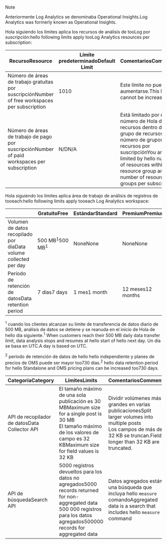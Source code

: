 
>[!NOTE]
><span data-ttu-id="cb46c-101">Anteriormente Log Analytics se denominaba Operational Insights.</span><span class="sxs-lookup"><span data-stu-id="cb46c-101">Log Analytics was formerly known as Operational Insights.</span></span>
>
>

<span data-ttu-id="cb46c-102">Hola siguiendo los límites aplica los recursos de análisis de tooLog por suscripción:</span><span class="sxs-lookup"><span data-stu-id="cb46c-102">hello following limits apply tooLog Analytics resources per subscription:</span></span>

| <span data-ttu-id="cb46c-103">Recurso</span><span class="sxs-lookup"><span data-stu-id="cb46c-103">Resource</span></span> | <span data-ttu-id="cb46c-104">Límite predeterminado</span><span class="sxs-lookup"><span data-stu-id="cb46c-104">Default Limit</span></span> | <span data-ttu-id="cb46c-105">Comentarios</span><span class="sxs-lookup"><span data-stu-id="cb46c-105">Comments</span></span>
| --- | --- | --- |
| <span data-ttu-id="cb46c-106">Número de áreas de trabajo gratuitas por suscripción</span><span class="sxs-lookup"><span data-stu-id="cb46c-106">Number of free workspaces per subscription</span></span> | <span data-ttu-id="cb46c-107">10</span><span class="sxs-lookup"><span data-stu-id="cb46c-107">10</span></span> | <span data-ttu-id="cb46c-108">Este límite no puede aumentarse.</span><span class="sxs-lookup"><span data-stu-id="cb46c-108">This limit cannot be increased.</span></span> |
| <span data-ttu-id="cb46c-109">Número de áreas de trabajo de pago por suscripción</span><span class="sxs-lookup"><span data-stu-id="cb46c-109">Number of paid workspaces per subscription</span></span> | <span data-ttu-id="cb46c-110">N/D</span><span class="sxs-lookup"><span data-stu-id="cb46c-110">N/A</span></span> | <span data-ttu-id="cb46c-111">Está limitado por el número de Hola de recursos dentro de un grupo de recursos y el número de grupos de recursos por suscripción</span><span class="sxs-lookup"><span data-stu-id="cb46c-111">You are limited by hello number of resources within a resource group and number of resource groups per subscription</span></span> | 


<span data-ttu-id="cb46c-112">Hola siguiendo los límites aplica área de trabajo de análisis de registros de tooeach:</span><span class="sxs-lookup"><span data-stu-id="cb46c-112">hello following limits apply tooeach Log Analytics workspace:</span></span>

|  | <span data-ttu-id="cb46c-113">Gratuito</span><span class="sxs-lookup"><span data-stu-id="cb46c-113">Free</span></span> | <span data-ttu-id="cb46c-114">Estándar</span><span class="sxs-lookup"><span data-stu-id="cb46c-114">Standard</span></span> | <span data-ttu-id="cb46c-115">Premium</span><span class="sxs-lookup"><span data-stu-id="cb46c-115">Premium</span></span> | <span data-ttu-id="cb46c-116">Independiente</span><span class="sxs-lookup"><span data-stu-id="cb46c-116">Standalone</span></span> | <span data-ttu-id="cb46c-117">OMS</span><span class="sxs-lookup"><span data-stu-id="cb46c-117">OMS</span></span> |
| --- | --- | --- | --- | --- | --- |
| <span data-ttu-id="cb46c-118">Volumen de datos recopilado por día</span><span class="sxs-lookup"><span data-stu-id="cb46c-118">Data volume collected per day</span></span> |<span data-ttu-id="cb46c-119">500 MB<sup>1</sup></span><span class="sxs-lookup"><span data-stu-id="cb46c-119">500 MB<sup>1</sup></span></span> |<span data-ttu-id="cb46c-120">None</span><span class="sxs-lookup"><span data-stu-id="cb46c-120">None</span></span> |<span data-ttu-id="cb46c-121">None</span><span class="sxs-lookup"><span data-stu-id="cb46c-121">None</span></span> | <span data-ttu-id="cb46c-122">None</span><span class="sxs-lookup"><span data-stu-id="cb46c-122">None</span></span> | <span data-ttu-id="cb46c-123">None</span><span class="sxs-lookup"><span data-stu-id="cb46c-123">None</span></span>
| <span data-ttu-id="cb46c-124">Período de retención de datos</span><span class="sxs-lookup"><span data-stu-id="cb46c-124">Data retention period</span></span> |<span data-ttu-id="cb46c-125">7 días</span><span class="sxs-lookup"><span data-stu-id="cb46c-125">7 days</span></span> |<span data-ttu-id="cb46c-126">1 mes</span><span class="sxs-lookup"><span data-stu-id="cb46c-126">1 month</span></span> |<span data-ttu-id="cb46c-127">12 meses</span><span class="sxs-lookup"><span data-stu-id="cb46c-127">12 months</span></span> | <span data-ttu-id="cb46c-128">1 mes<sup>2</sup></span><span class="sxs-lookup"><span data-stu-id="cb46c-128">1 month<sup>2</sup></span></span> | <span data-ttu-id="cb46c-129">1 mes<sup>2</sup></span><span class="sxs-lookup"><span data-stu-id="cb46c-129">1 month <sup>2</sup></span></span>|

<span data-ttu-id="cb46c-130"><sup>1</sup> cuando los clientes alcanzan su límite de transferencia de datos diario de 500 MB, análisis de datos se detiene y se reanuda en el inicio de Hola de hello día siguiente.</span><span class="sxs-lookup"><span data-stu-id="cb46c-130"><sup>1</sup> When customers reach their 500 MB daily data transfer limit, data analysis stops and resumes at hello start of hello next day.</span></span> <span data-ttu-id="cb46c-131">Un día se basa en UTC.</span><span class="sxs-lookup"><span data-stu-id="cb46c-131">A day is based on UTC.</span></span>

<span data-ttu-id="cb46c-132"><sup>2</sup> período de retención de datos de hello hello independiente y planes de precios de OMS puede ser mayor too730 días.</span><span class="sxs-lookup"><span data-stu-id="cb46c-132"><sup>2</sup> hello data retention period for hello Standalone and OMS pricing plans can be increased too730 days.</span></span>

| <span data-ttu-id="cb46c-133">Categoría</span><span class="sxs-lookup"><span data-stu-id="cb46c-133">Category</span></span> | <span data-ttu-id="cb46c-134">Límites</span><span class="sxs-lookup"><span data-stu-id="cb46c-134">Limits</span></span> | <span data-ttu-id="cb46c-135">Comentarios</span><span class="sxs-lookup"><span data-stu-id="cb46c-135">Comments</span></span>
| --- | --- | --- |
| <span data-ttu-id="cb46c-136">API de recopilador de datos</span><span class="sxs-lookup"><span data-stu-id="cb46c-136">Data Collector API</span></span> | <span data-ttu-id="cb46c-137">El tamaño máximo de una sola publicación es 30 MB</span><span class="sxs-lookup"><span data-stu-id="cb46c-137">Maximum size for a single post is 30 MB</span></span><br><span data-ttu-id="cb46c-138">El tamaño máximo de los valores de campo es 32 KB</span><span class="sxs-lookup"><span data-stu-id="cb46c-138">Maximum size for field values is 32 KB</span></span> | <span data-ttu-id="cb46c-139">Dividir volúmenes más grandes en varias publicaciones</span><span class="sxs-lookup"><span data-stu-id="cb46c-139">Split larger volumes into multiple posts</span></span><br><span data-ttu-id="cb46c-140">Los campos de más de 32 KB se truncan.</span><span class="sxs-lookup"><span data-stu-id="cb46c-140">Fields longer than 32 KB are truncated.</span></span> |
| <span data-ttu-id="cb46c-141">API de búsqueda</span><span class="sxs-lookup"><span data-stu-id="cb46c-141">Search API</span></span> | <span data-ttu-id="cb46c-142">5000 registros devueltos para los datos no agregados</span><span class="sxs-lookup"><span data-stu-id="cb46c-142">5000 records returned for non-aggregated data</span></span><br><span data-ttu-id="cb46c-143">500 000 registros para los datos agregados</span><span class="sxs-lookup"><span data-stu-id="cb46c-143">500000 records for aggregated data</span></span> | <span data-ttu-id="cb46c-144">Datos agregados están una búsqueda que incluya hello `measure` comando</span><span class="sxs-lookup"><span data-stu-id="cb46c-144">Aggregated data is a search that includes hello `measure` command</span></span>
 
